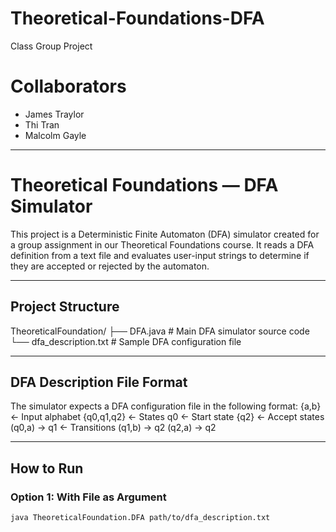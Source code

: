 # Theoretical-Foundations-DFA
Class Group Project

# Collaborators

- James Traylor
- Thi Tran
- Malcolm Gayle

---

# Theoretical Foundations — DFA Simulator

This project is a Deterministic Finite Automaton (DFA) simulator created for a group assignment in our Theoretical Foundations course. It reads a DFA definition from a text file and evaluates user-input strings to determine if they are accepted or rejected by the automaton.

---

## Project Structure

TheoreticalFoundation/
  ├── DFA.java # Main DFA simulator source code
  └── dfa_description.txt # Sample DFA configuration file

---

## DFA Description File Format

The simulator expects a DFA configuration file in the following format:
{a,b} ← Input alphabet
{q0,q1,q2} ← States
q0 ← Start state
{q2} ← Accept states
(q0,a) -> q1 ← Transitions
(q1,b) -> q2
(q2,a) -> q2

---

## How to Run

### Option 1: With File as Argument
```bash
java TheoreticalFoundation.DFA path/to/dfa_description.txt
